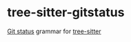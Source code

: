 # tree-sitter-gitstatus
[Git status](https://git-scm.com/docs/git-status#_output) grammar for [tree-sitter](https://github.com/tree-sitter/tree-sitter)
